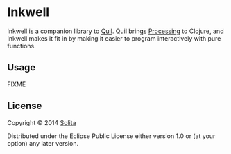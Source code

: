 # Inkwell

Inkwell is a companion library to [Quil](https://github.com/quil/quil). Quil
brings [Processing](http://processing.org/) to Clojure, and Inkwell makes it fit
in by making it easier to program interactively with pure functions.

## Usage

FIXME

## License

Copyright © 2014 [Solita](http://www.solita.fi)

Distributed under the Eclipse Public License either version 1.0 or (at
your option) any later version.
